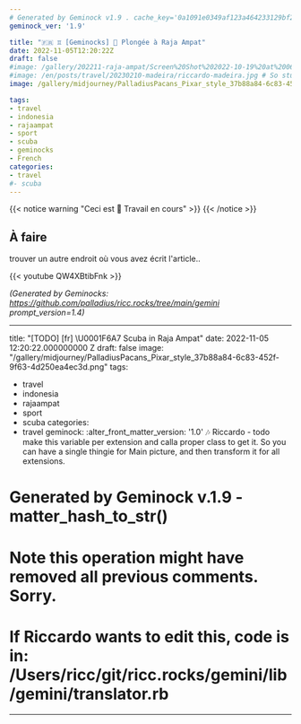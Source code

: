 ```yaml
---
# Generated by Geminock v1.9 . cache_key='0a1091e0349af123a464233129bf22b0674da35e3d73bbb2d4e8166f0254124a-fr.yaml'
geminock_ver: '1.9'

title: "🇫🇷 ♊ [Geminocks] 🚧 Plongée à Raja Ampat"
date: 2022-11-05T12:20:22Z
draft: false
#image: /gallery/202211-raja-ampat/Screen%20Shot%202022-10-19%20at%2006.57.26.jpg
#image: /en/posts/travel/20230210-madeira/riccardo-madeira.jpg # So stupid not to autodetect...
image: /gallery/midjourney/PalladiusPacans_Pixar_style_37b88a84-6c83-452f-9f63-4d250ea4ec3d.png

tags: 
- travel
- indonesia
- rajaampat
- sport
- scuba
- geminocks
- French
categories:
- travel
#- scuba
---
```


{{< notice warning "Ceci est 🚧 Travail en cours" >}}
{{< /notice >}}

## À faire

trouver un autre endroit où vous avez écrit l'article..

{{< youtube QW4XBtibFnk >}}


*(Generated by Geminocks: https://github.com/palladius/ricc.rocks/tree/main/gemini prompt_version=1.4)*

---
title: "[TODO] [fr] \U0001F6A7 Scuba in Raja Ampat"
date: 2022-11-05 12:20:22.000000000 Z
draft: false
image: "/gallery/midjourney/PalladiusPacans_Pixar_style_37b88a84-6c83-452f-9f63-4d250ea4ec3d.png"
tags:
- travel
- indonesia
- rajaampat
- sport
- scuba
categories:
- travel
geminock:
  :alter_front_matter_version: '1.0'
  :notes: Riccardo - todo make this variable per extension and calla  proper class
    to get it. So you can have a single thingie for Main picture, and then transform
    it for all extensions.
# Generated by Geminock v.1.9 - matter_hash_to_str()
# Note this operation might have removed all previous comments. Sorry.
# If Riccardo wants to edit this, code is in: /Users/ricc/git/ricc.rocks/gemini/lib/gemini/translator.rb
---
